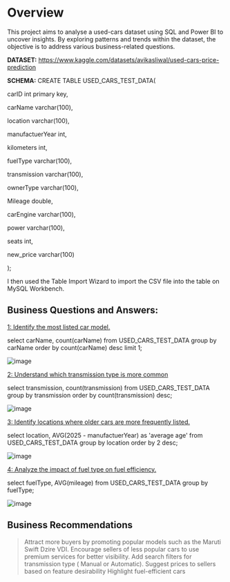 
# **Overview**

This project aims to analyse a used-cars dataset using SQL and Power BI to uncover insights. By exploring patterns and trends within the dataset, the objective is to address various business-related questions.

**DATASET:**  https://www.kaggle.com/datasets/avikasliwal/used-cars-price-prediction

**SCHEMA:**
CREATE TABLE USED_CARS_TEST_DATA(

carID int primary key,

carName varchar(100),

location varchar(100),

manufactuerYear int,

kilometers int,

fuelType varchar(100),

transmission varchar(100),

ownerType varchar(100),

Mileage double,

carEngine varchar(100),

power varchar(100),

seats int,

new_price varchar(100)

);

I then used the Table Import Wizard to import the CSV file into the table on MySQL Workbench.

## **Business Questions and Answers:**

<ins>1: Identify the most listed car model.<ins>

select carName, count(carName) from USED_CARS_TEST_DATA group by carName order by count(carName) desc limit 1;

![image](https://github.com/user-attachments/assets/3c912d9d-0cfe-45be-8b01-ca6dd8bc9370)

<ins>2: Understand which transmission type is more common<ins>

select transmission, count(transmission) from USED_CARS_TEST_DATA group by transmission order by count(transmission) desc;

![image](https://github.com/user-attachments/assets/606273c6-e78e-4c82-a147-2cb1f535b6cf)


<ins>3: Identify locations where older cars are more frequently listed.<ins>

select location, AVG(2025 - manufactuerYear) as 'average age' from USED_CARS_TEST_DATA group by location order by 2 desc;

![image](https://github.com/user-attachments/assets/0883920c-2f6d-4145-a78e-4eeea135604c)


<ins>4: Analyze the impact of fuel type on fuel efficiency.<ins>

select fuelType, AVG(mileage) from USED_CARS_TEST_DATA group by fuelType;

![image](https://github.com/user-attachments/assets/e468c1c8-910e-4d70-9bbc-41802ce21072)

## **Business Recommendations**
 > Attract more buyers by promoting popular models such as the Maruti Swift Dzire VDI.
 > Encourage sellers of less popular cars to use premium services for better visibility.
 > Add search filters for transmission type ( Manual or Automatic).
 > Suggest prices to sellers based on feature desirability
> Highlight fuel-efficient cars








